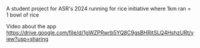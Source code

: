 A student project for ASR's 2024 running for rice initiative where 1km ran = 1 bowl of rice

Video about the app
https://drive.google.com/file/d/1gWZPRwrb5YQ8C9gsBHRitSLQ4HshzURt/view?usp=sharing
